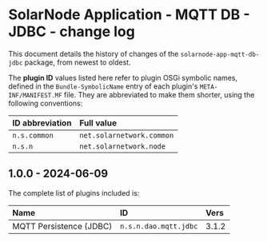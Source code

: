 # SolarNode Application - MQTT DB - JDBC - change log

This document details the history of changes of the `solarnode-app-mqtt-db-jdbc`
package, from newest to oldest.

The **plugin ID** values listed here refer to plugin OSGi symbolic names, defined in the
`Bundle-SymbolicName` entry of each plugin's `META-INF/MANIFEST.MF` file. They are abbreviated to
make them shorter, using the following conventions:

| ID abbreviation | Full value                |
|:----------------|:--------------------------|
| `n.s.common`    | `net.solarnetwork.common` |
| `n.s.n`         | `net.solarnetwork.node`   |

## 1.0.0 - 2024-06-09

The complete list of plugins included is:

| Name                    | ID                    | Vers  |
|:------------------------|:----------------------|:------|
| MQTT Persistence (JDBC) | `n.s.n.dao.mqtt.jdbc` | 3.1.2 |
